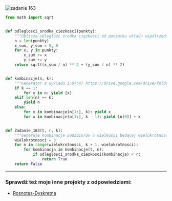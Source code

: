 <picture>
  <source srcset="../../srt/zbior_zadan/163.png" media="(prefers-color-scheme: light)">
  <source srcset="../../srt/zbior_zadan/black_163.png" media="(prefers-color-scheme: dark)">
  <img src="../../srt/zbior_zadan/black_163.png" alt="zadanie 163">
</picture>

```python
from math import sqrt


def odleglosci_srodka_ciezkosci(punkty):
    """Oblicza odległość środka ciężkości od początku układu współrzędnych."""
    n = len(punkty)
    x_sum, y_sum = 0, 0
    for x, y in punkty:
        x_sum += x
        y_sum += y
    return sqrt((x_sum / n) ** 2 + (y_sum / n) ** 2)


def kombinacje(n, k):
    """Generator z wykladu 1:07:47 https://drive.google.com/drive/folders/1mSY7AzI2HEKI3KE-FWHTG7V1AQEaQFLU"""
    if k == 1:
        for x in n: yield [x]
    elif len(n) == k:
        yield n
    else:
        for x in kombinacje(n[1:], k): yield x
        for x in kombinacje(n[1:], k - 1): yield [n[0]] + x


def Zadanie_163(t, r, k):
    """Generuje kombinacje podzbiorów o wielkości będącej wielokrotnością liczby 3."""
    wielokrotnosci = 3
    for n in range(wielokrotnosci, k + 1, wielokrotnosci):
        for kombinacja in kombinacje(t, n):
            if odleglosci_srodka_ciezkosci(kombinacja) < r:
                return True
    return False


```

---
### Sprawdź też moje inne projekty z odpowiedziami:
- [Rosnotes-Dyskretna](https://github.com/kamilGie/Rosnotes-Dyskretna)
